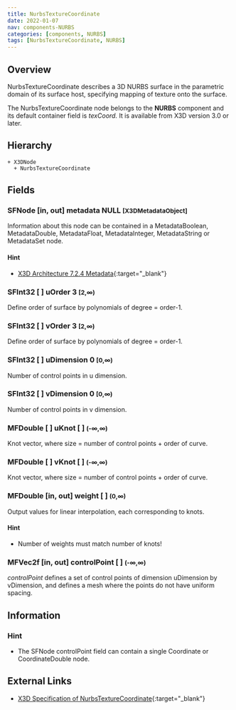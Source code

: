```yaml
---
title: NurbsTextureCoordinate
date: 2022-01-07
nav: components-NURBS
categories: [components, NURBS]
tags: [NurbsTextureCoordinate, NURBS]
---
```

<style>
.post h3 {
  word-spacing: 0.2em;
}
</style>

## Overview

NurbsTextureCoordinate describes a 3D NURBS surface in the parametric domain of its surface host, specifying mapping of texture onto the surface.

The NurbsTextureCoordinate node belongs to the **NURBS** component and its default container field is *texCoord.* It is available from X3D version 3.0 or later.

## Hierarchy

```
+ X3DNode
  + NurbsTextureCoordinate
```

## Fields

### SFNode [in, out] **metadata** NULL <small>[X3DMetadataObject]</small>

Information about this node can be contained in a MetadataBoolean, MetadataDouble, MetadataFloat, MetadataInteger, MetadataString or MetadataSet node.

#### Hint

- [X3D Architecture 7.2.4 Metadata](https://www.web3d.org/specifications/X3Dv4Draft/ISO-IEC19775-1v4-CD1/Part01/components/core.html#Metadata){:target="_blank"}

### SFInt32 [ ] **uOrder** 3 <small>[2,∞)</small>

Define order of surface by polynomials of degree = order-1.

### SFInt32 [ ] **vOrder** 3 <small>[2,∞)</small>

Define order of surface by polynomials of degree = order-1.

### SFInt32 [ ] **uDimension** 0 <small>[0,∞)</small>

Number of control points in u dimension.

### SFInt32 [ ] **vDimension** 0 <small>[0,∞)</small>

Number of control points in v dimension.

### MFDouble [ ] **uKnot** [ ] <small>(-∞,∞)</small>

Knot vector, where size = number of control points + order of curve.

### MFDouble [ ] **vKnot** [ ] <small>(-∞,∞)</small>

Knot vector, where size = number of control points + order of curve.

### MFDouble [in, out] **weight** [ ] <small>(0,∞)</small>

Output values for linear interpolation, each corresponding to knots.

#### Hint

- Number of weights must match number of knots!

### MFVec2f [in, out] **controlPoint** [ ] <small>(-∞,∞)</small>

*controlPoint* defines a set of control points of dimension uDimension by vDimension, and defines a mesh where the points do not have uniform spacing.

## Information

### Hint

- The SFNode controlPoint field can contain a single Coordinate or CoordinateDouble node.

## External Links

- [X3D Specification of NurbsTextureCoordinate](https://www.web3d.org/documents/specifications/19775-1/V4.0/Part01/components/nurbs.html#NurbsTextureCoordinate){:target="_blank"}
